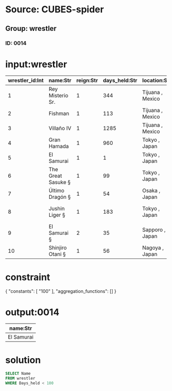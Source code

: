 # Source: CUBES-spider
## Group: wrestler
### ID: 0014

# input:wrestler

| wrestler_id:Int | name:Str | reign:Str | days_held:Str | location:Str | event:Str |
|---|---|---|---|---|---|
| 1 | Rey Misterio Sr. | 1 | 344 | Tijuana , Mexico | Live event |
| 2 | Fishman | 1 | 113 | Tijuana , Mexico | Live event |
| 3 | Villaño IV | 1 | 1285 | Tijuana , Mexico | Live event |
| 4 | Gran Hamada | 1 | 960 | Tokyo , Japan | Live event |
| 5 | El Samurai | 1 | 1 | Tokyo , Japan | Live event |
| 6 | The Great Sasuke § | 1 | 99 | Tokyo , Japan | Live event |
| 7 | Último Dragón § | 1 | 54 | Osaka , Japan | Live event |
| 8 | Jushin Liger § | 1 | 183 | Tokyo , Japan | Wrestling World 1997 |
| 9 | El Samurai § | 2 | 35 | Sapporo , Japan | Live event |
| 10 | Shinjiro Otani § | 1 | 56 | Nagoya , Japan | Live event |

# constraint

{
  "constants": [
    "100"
  ],
  "aggregation_functions": []
}

# output:0014

| name:Str |
|---|
| El Samurai |

# solution

```sql
SELECT Name
FROM wrestler
WHERE Days_held < 100
```
